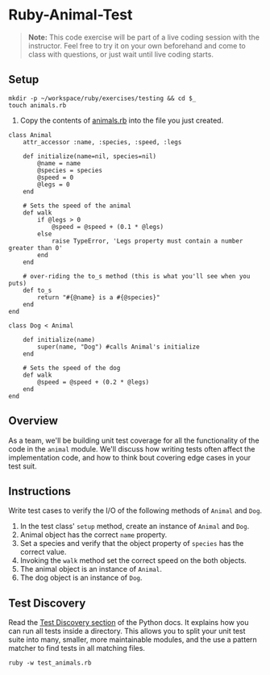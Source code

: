 # Ruby-Animal-Test
> **Note:** This code exercise will be part of a live coding session with the instructor. Feel free to try it on your own beforehand and come to class with questions, or just wait until live coding starts.

## Setup

```
mkdir -p ~/workspace/ruby/exercises/testing && cd $_
touch animals.rb
```

1. Copy the contents of [animals.rb](./assets/animals.rb) into the file you just created.
```
class Animal
    attr_accessor :name, :species, :speed, :legs

    def initialize(name=nil, species=nil)
        @name = name
        @species = species
        @speed = 0
        @legs = 0
    end

    # Sets the speed of the animal
    def walk
        if @legs > 0
            @speed = @speed + (0.1 * @legs)
        else
            raise TypeError, 'Legs property must contain a number greater than 0'
        end
    end

    # over-riding the to_s method (this is what you'll see when you puts)
    def to_s
        return "#{@name} is a #{@species}"
    end
end

class Dog < Animal
    
    def initialize(name)
        super(name, "Dog") #calls Animal's initialize
    end
    
    # Sets the speed of the dog
    def walk
        @speed = @speed + (0.2 * @legs)
    end
end
```

## Overview

As a team, we'll be building unit test coverage for all the functionality of the code in the `animal` module. We'll discuss how writing tests often affect the implementation code, and how to think bout covering edge cases in your test suit.

## Instructions

Write test cases to verify the I/O of the following methods of `Animal` and `Dog`.

1. In the test class' `setup` method, create an instance of `Animal` and `Dog`.
1. Animal object has the correct `name` property.
1. Set a species and verify that the object property of `species` has the correct value.
1. Invoking the `walk` method set the correct speed on the both objects.
1. The animal object is an instance of `Animal`.
1. The dog object is an instance of `Dog`.

## Test Discovery

Read the [Test Discovery section](https://docs.python.org/3.3/library/unittest.html#unittest-test-discovery) of the Python docs. It explains how you can run all tests inside a directory. This allows you to split your unit test suite into many, smaller, more maintainable modules, and the use a pattern matcher to find tests in all matching files.

```
ruby -w test_animals.rb
```
